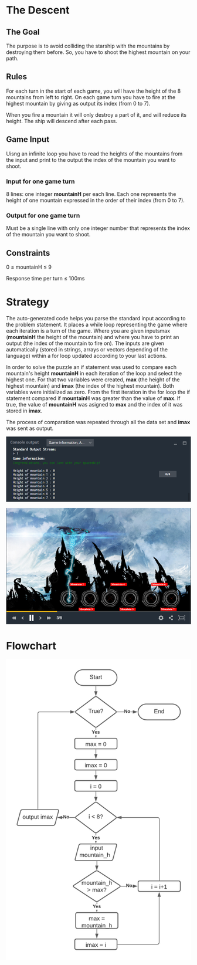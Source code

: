 # The Descent
## 	The Goal
The purpose is to avoid colliding the starship with the mountains by destroying them before. So, you have to shoot the highest mountain on your path.
## Rules
For each turn in the start of each game, you will have the height of the 8 mountains from left to right.
On each game turn you have to fire at the highest mountain by giving as output its index (from 0 to 7).

When you fire a mountain it will only destroy a part of it, and will reduce its height. The ship will descend after each pass.  

## Game Input
Uisng an infinite loop you have to read the heights of the mountains from the input and print to the output the index of the mountain you want to shoot.
### Input for one game turn
8 lines: one integer **mountainH** per each line. Each one represents the height of one mountain expressed in the order of their index (from 0 to 7).
### Output for one game turn
Must be a single line with only one integer number that represents the index of the mountain you want to shoot.
## Constraints

0 ≤ mountainH ≤ 9

Response time per turn ≤ 100ms

# Strategy

The auto-generated code helps you parse the standard input according to the problem statement. It places a while loop representing the game where each iteration is a turn of the game. Where you are given inputsmax (**mountainH** the height of the mountain) and where you have to print an output (the index of the mountain to fire on). The inputs are given automatically (stored in strings, arrays or vectors depending of the language) within a for loop updated according to your last actions.

In order to solve the puzzle an if statement was used to compare each mountain's height **mountainH** in each iteration of the loop and select the highest one. For that two variables were created, **max** (the height of the highest mountain) and **imax** (the index of the highest mountain). Both variables were initialized as zero. From the first iteration in the for loop the if statement compared if **mountainH** was greater than the value of **max**. If true, the value of **mountainH** was asigned to **max** and the index of it was stored in **imax**.    

The process of comparation was repeated through all the data set and **imax** was sent as output.

![](the_descent_co.png)

![](the_descent.png)

# Flowchart

![](the_descent_flow.png)
